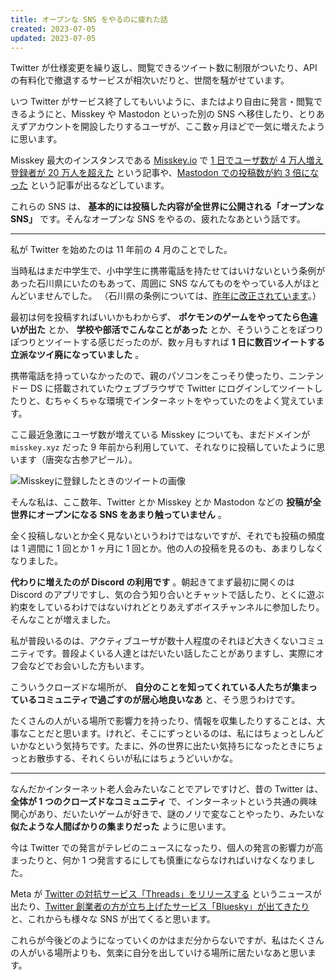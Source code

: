 ```yaml
---
title: オープンな SNS をやるのに疲れた話
created: 2023-07-05
updated: 2023-07-05
---
```


Twitter が仕様変更を繰り返し、閲覧できるツイート数に制限がついたり、API の有料化で撤退するサービスが相次いだりと、世間を騒がせています。

いつ Twitter がサービス終了してもいいように、またはより自由に発言・閲覧できるようにと、Misskey や Mastodon といった別の SNS へ移住したり、とりあえずアカウントを開設したりするユーザが、ここ数ヶ月ほどで一気に増えたように思います。

Misskey 最大のインスタンスである [Misskey.io](https://misskey.io/) で [1 日でユーザ数が 4 万人増え登録者が 20 万人を超えた](https://www.itmedia.co.jp/news/articles/2307/04/news108.html) という記事や、[Mastodon での投稿数が約 3 倍になった](https://www.itmedia.co.jp/news/articles/2307/04/news073.html) という記事が出るなどしています。

これらの SNS は、 **基本的には投稿した内容が全世界に公開される「オープンな SNS」** です。そんなオープンな SNS をやるの、疲れたなあという話です。

---

私が Twitter を始めたのは 11 年前の 4 月のことでした。

当時私はまだ中学生で、小中学生に携帯電話を持たせてはいけないという条例があった石川県にいたのもあって、周囲に SNS なんてものをやっている人がほとんどいませんでした。
（石川県の条例については、[昨年に改正されています](https://www.pref.ishikawa.lg.jp/gikai/kaikaku/kodomojourei.html)。）

最初は何を投稿すればいいかもわからず、 **ポケモンのゲームをやってたら色違いが出た** とか、 **学校や部活でこんなことがあった** とか、そういうことをぽつりぽつりとツイートする感じだったのが、数ヶ月もすれば **1 日に数百ツイートする立派なツイ廃になっていました** 。

携帯電話を持っていなかったので、親のパソコンをこっそり使ったり、ニンテンドー DS に搭載されていたウェブブラウザで Twitter にログインしてツイートしたりと、むちゃくちゃな環境でインターネットをやっていたのをよく覚えています。

ここ最近急激にユーザ数が増えている Misskey についても、まだドメインが `misskey.xyz` だった 9 年前から利用していて、それなりに投稿していたように思います（唐突な古参アピール）。

![Misskeyに登録したときのツイートの画像](ce142bb4-e722-4ecf-7ed2-9b7c33186500)

そんな私は、ここ数年、Twitter とか Misskey とか Mastodon などの **投稿が全世界にオープンになる SNS をあまり触っていません** 。

全く投稿しないとか全く見ないというわけではないですが、それでも投稿の頻度は 1 週間に 1 回とか 1 ヶ月に 1 回とか。他の人の投稿を見るのも、あまりしなくなりました。

**代わりに増えたのが Discord の利用です** 。朝起きてまず最初に開くのは Discord のアプリですし、気の合う知り合いとチャットで話したり、とくに遊ぶ約束をしているわけではないけれどとりあえずボイスチャンネルに参加したり。そんなことが増えました。

私が普段いるのは、アクティブユーザが数十人程度のそれほど大きくないコミュニティです。普段よくいる人達とはだいたい話したことがありますし、実際にオフ会などでお会いした方もいます。

こういうクローズドな場所が、 **自分のことを知ってくれている人たちが集まっているコミュニティで過ごすのが居心地良いなあ** と、そう思うわけです。

たくさんの人がいる場所で影響力を持ったり、情報を収集したりすることは、大事なことだと思います。けれど、そこにずっといるのは、私にはちょっとしんどいかなという気持ちです。たまに、外の世界に出たい気持ちになったときにちょっとお散歩する、それくらいが私にはちょうどいいかな。

---

なんだかインターネット老人会みたいなことでアレですけど、昔の Twitter は、 **全体が 1 つのクローズドなコミュニティ** で、インターネットという共通の興味関心があり、だいたいゲームが好きで、謎のノリで変なことやったり、みたいな **似たような人間ばかりの集まりだった** ように思います。

今は Twitter での発言がテレビのニュースになったり、個人の発言の影響力が高まったりと、何か 1 つ発言するにしても慎重にならなければいけなくなりました。

Meta が [Twitter の対抗サービス「Threads」をリリースする](https://pc.watch.impress.co.jp/docs/news/1513600.html) というニュースが出たり、[Twitter 創業者の方が立ち上げたサービス「Bluesky」が出てきたり](https://gigazine.net/news/20221025-at-protocol-bluesky-social/) と、これからも様々な SNS が出てくると思います。

これらが今後どのようになっていくのかはまだ分からないですが、私はたくさんの人がいる場所よりも、気楽に自分を出していける場所に居たいなあと思います。
